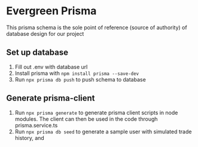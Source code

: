 # Evergreen Prisma

This prisma schema is the sole point of reference (source of authority) of database design for our project

## Set up database

1. Fill out .env with database url
2. Install prisma with `npm install prisma --save-dev`
3. Run `npx prisma db push` to push schema to database

## Generate prisma-client

1. Run `npx prisma generate` to generate prisma client scripts in node modules. The client can then be used in the code through prisma.service.ts
2. Run `npx prisma db seed` to generate a sample user with simulated trade history, and 